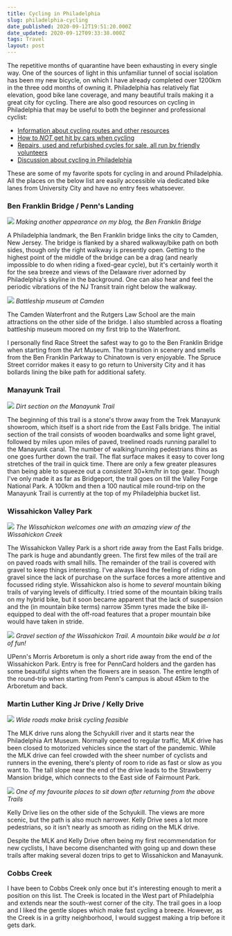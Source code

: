 ```yaml
---
title: Cycling in Philadelphia
slug: philadelphia-cycling
date_published: 2020-09-12T19:51:20.000Z
date_updated: 2020-09-12T09:33:38.000Z
tags: Travel
layout: post
---
```


The repetitive months of quarantine have been exhausting in every single way. One of the sources of light in this unfamiliar tunnel of social isolation has been my new bicycle, on which I have already completed over 1200km in the three odd months of owning it. Philadelphia has relatively flat elevation, good bike lane coverage, and many beautiful trails making it a great city for cycling. There are also good resources on cycling in Philadelphia that may be useful to both the beginner and professional cyclist:

* [Information about cycling routes and other resources](https://bicyclecoalition.org/)
* [How to *NOT* get hit by cars when cycling](https://bicyclesafe.com/)
* [Repairs, used and refurbished cycles for sale, all run by friendly volunteers](https://neighborhoodbikeworks.org/)
* [Discussion about cycling in Philadelphia](https://old.reddit.com/r/phillycycling/)

These are some of my favorite spots for cycling in and around Philadelphia. All the places on the below list are easily accessible via dedicated bike lanes from University City and have no entry fees whatsoever. 

### Ben Franklin Bridge / Penn's Landing


![](/content/images/2020/cycling/cycle1.jpg)
*Making another appearance on my blog, the Ben Franklin Bridge*

A Philadelphia landmark, the Ben Franklin bridge links the city to Camden, New Jersey. The bridge is flanked by a shared walkway/bike path on both sides, though only the right walkway is presently open. Getting to the highest point of the middle of the bridge can be a drag (and nearly impossible to do when riding a fixed-gear cycle), but it's certainly worth it for the sea breeze and views of the Delaware river adorned by Philadelphia's skyline in the background. One can also hear and feel the periodic vibrations of the NJ Transit train right below the walkway.

![](/content/images/2020/cycling/cycle4.jpg)
*Battleship museum at Camden*

The Camden Waterfront and the Rutgers Law School are the main attractions on the other side of the bridge. I also stumbled across a floating battleship museum moored on my first trip to the Waterfront.

I personally find Race Street the safest way to go to the Ben Franklin Bridge when starting from the Art Museum. The transition in scenery and smells from the Ben Franklin Parkway to Chinatown is very enjoyable. The Spruce Street corridor makes it easy to go return to University City and it has bollards lining the bike path for additional safety.

### Manayunk Trail


![](/content/images/2020/cycling/IMG_0503.JPG)
*Dirt section on the Manayunk Trail*

The beginning of this trail is a stone's throw away from the Trek Manayunk showroom, which itself is a short ride from the East Falls bridge. The initial section of the trail consists of wooden boardwalks and some light gravel, followed by miles upon miles of paved, treelined roads running parallel to the Manayunk canal. The number of walking/running pedestrians thins as one goes further down the trail. The flat surface makes it easy to cover long stretches of the trail in quick time. There are only a few greater pleasures than being able to squeeze out a consistent 30+km/hr in top gear. Though I've only made it as far as Bridgeport, the trail goes on till the Valley Forge National Park. A 100km and then a 100 nautical mile round-trip on the Manayunk Trail is currently at the top of my Philadelphia bucket list.

### Wissahickon Valley Park


![](/content/images/2020/cycling/cycle67.jpg)
*The Wissahickon welcomes one with an amazing view of the Wissahickon Creek*

The Wissahickon Valley Park is a short ride away from the East Falls bridge. The park is huge and abundantly green. The first few miles of the trail are on paved roads with small hills. The remainder of the trail is covered with gravel to keep things interesting. I've always liked the feeling of riding on gravel since the lack of purchase on the surface forces a more attentive and focussed riding style. Wissahickon also is home to *several* mountain biking trails of varying levels of difficulty. I tried some of the mountain biking trails on my hybrid bike, but it soon became apparent that the lack of suspension and the (in mountain bike terms) narrow 35mm tyres made the bike ill-equipped to deal with the off-road features that a proper mountain bike would have taken in stride.

![](/content/images/2020/cycling/IMG_0401.JPG)
*Gravel section of the Wissahickon Trail. A mountain bike would be a lot of fun!*

UPenn's Morris Arboretum is only a short ride away from the end of the Wissahickon Park. Entry is free for PennCard holders and the garden has some beautiful sights when the flowers are in season. The entire length of the round-trip when starting from Penn's campus is about 45km to the Arboretum and back.

### Martin Luther King Jr Drive / Kelly Drive


![](/content/images/2020/cycling/cycle52.jpg)
*Wide roads make brisk cycling feasible*

The MLK drive runs along the Schyukill river and it starts near the Philadelphia Art Museum. Normally opened to regular traffic, MLK drive has been closed to motorized vehicles since the start of the pandemic. While the MLK drive can feel crowded with the sheer number of cyclists and runners in the evening, there's plenty of room to ride as fast or slow as you want to. The tall slope near the end of the drive leads to the Strawberry Mansion bridge, which connects to the East side of Fairmount Park.

![](/content/images/2020/cycling/cycle43.jpg)
*One of my favourite places to sit down after returning from the above Trails*

Kelly Drive lies on the other side of the Schyukill. The views are more scenic, but the path is also much narrower. Kelly Drive sees a lot more pedestrians, so it isn't nearly as smooth as riding on the MLK drive.

Despite the MLK and Kelly Drive often being my first recommendation for new cyclists, I have become disenchanted with going up and down these trails after making several dozen trips to get to Wissahickon and Manayunk.

### Cobbs Creek

I have been to Cobbs Creek only once but it's interesting enough to merit a position on this list. The Creek is located in the West part of Philadelphia and extends near the south-west corner of the city. The trail goes in a loop and I liked the gentle slopes which make fast cycling a breeze. However, as the Creek is in a gritty neighborhood, I would suggest making a trip before it gets dark.